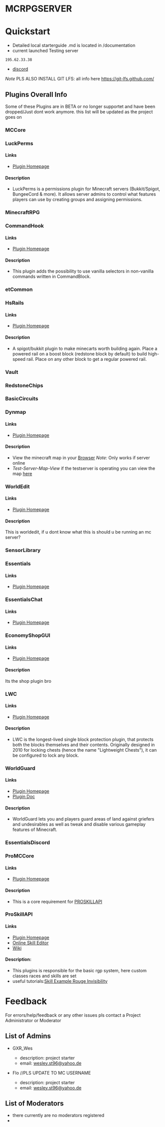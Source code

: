 # MCRPGSERVER

# Quickstart

- Detailed local starterguide .md is located in /documentation
- current launched Testing server
```
195.62.33.38
```
- [discord](https://discord.gg/znAhsb7S)

*Note* PLS ALSO INSTALL GIT LFS: all info here https://git-lfs.github.com/

## Plugins Overall Info

Some of these Plugins are in BETA or no longer supportet and have been dropped/Just dont work anymore. this list will be updated as the project goes on

### MCCore

### LuckPerms

#### Links

- [Plugin Homepage](https://www.spigotmc.org/resources/luckperms.28140/)

#### Description

- LuckPerms is a permissions plugin for Minecraft servers (Bukkit/Spigot, BungeeCord & more). It allows server admins to control what features players can use by creating groups and assigning permissions.

### MinecraftRPG

### CommandHook

#### Links

- [Plugin Homepage](https://www.spigotmc.org/resources/commandhook.61415/)

#### Description
- This plugin adds the possibility to use vanilla selectors in non-vanilla commands written in CommandBlock.

### etCommon

### HsRails

#### Links

- [Plugin Homepage](https://www.spigotmc.org/resources/hsrails.69584/)

#### Description

- A spigot/bukkit plugin to make minecarts worth building again.
Place a powered rail on a boost block (redstone block by default) to build high-speed rail. Place on any other block to get a regular powered rail.

### Vault

### RedstoneChips

### BasicCircuits

### Dynmap

#### Links

- [Plugin Homepage](https://www.spigotmc.org/resources/dynmap%C2%AE.274/)

#### Description

- View the minecraft map in your [Browser]( http://localhost:8123/) *Note:* Only works if server online
- *Test-Server-Map-View* if the testserver is operating you can view the map [here](http://195.62.33.3:8123)

### WorldEdit
#### Links
- [Plugin Homepage](https://dev.bukkit.org/projects/worldedit)

#### Description
This is worldedit, if u dont know what this is should u be running an mc server?

### SensorLibrary

### Essentials
#### Links
- [Plugin Homepage](https://www.spigotmc.org/resources/essentialsx.9089/)

### EssentialsChat

#### Links
- [Plugin Homepage](https://www.spigotmc.org/resources/essentialsx.9089/)


### EconomyShopGUI

#### Links
- [Plugin Homepage](https://www.spigotmc.org/resources/economyshopgui.69927/)

#### Description
Its the shop plugin bro

### LWC

#### Links
- [Plugin Homepage](https://www.spigotmc.org/resources/modern-lwc-continuation-of-lwc.2162/)

#### Description

- LWC is the longest-lived single block protection plugin, that protects both the blocks themselves and their contents. Originally designed in 2010 for locking chests (hence the name "Lightweight Chests"), it can be configured to lock any block.

### WorldGuard

#### Links

- [Plugin Homepage](https://dev.bukkit.org/projects/worldguard)
- [Plugin Doc](https://worldguard.enginehub.org/en/latest/)

#### Description

- WorldGuard lets you and players guard areas of land against griefers and undesirables
as well as tweak and disable various gameplay features of Minecraft.

### EssentialsDiscord

### ProMCCore

#### Links

- [Plugin Homepage](https://www.spigotmc.org/resources/promccore.93608/)

#### Description

- This is a core requirement for [PROSKILLAPI]()

### ProSkillAPI

#### Links

- [Plugin Homepage](https://www.spigotmc.org/resources/proskillapi-create-custom-races-classes-skills-spells-magic-spells-with-an-easy-online-editor.91913/)
- [Online Skill Editor](https://promcteam.github.io/proskillapi/)
- [Wiki](https://promcteam.com/wiki/index.php?title=Proskillapi:Proskillapi)

#### Description:

- This plugins is responsible for the basic rgp system, here custom classes races and skills are set
- useful tutorials:[Skill Example Rouge Invisibility](https://www.youtube.com/watch?v=TqhrYVYtOXs)


# Feedback

For errors/help/feedback or any other issues pls contact a Project Administrator or Moderator

## List of Admins
- GXR_Wes
    - description: project starter
    - email: wesley.st96@yahoo.de

- Flo //PLS UPDATE TO MC USERNAME
    - description: project starter
    - email: wesley.st96@yahoo.de
## List of Moderators
- there currently are no moderators registered
-
